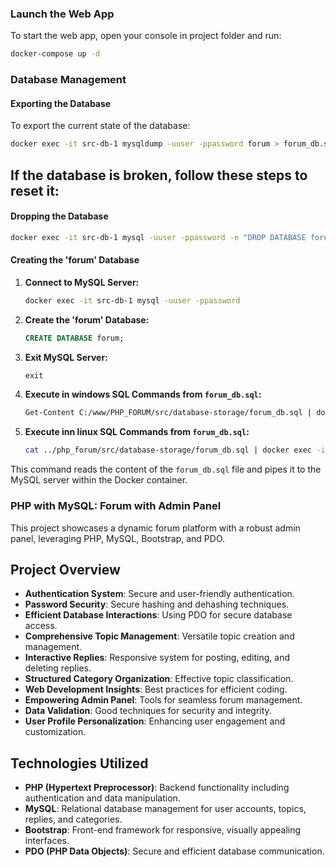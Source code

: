### Launch the Web App

To start the web app, open your console in project folder and run:
```bash
docker-compose up -d
```

### Database Management

#### Exporting the Database
To export the current state of the database:

```bash
docker exec -it src-db-1 mysqldump -uuser -ppassword forum > forum_db.sql
```

## If the database is broken, follow these steps to reset it:

#### Dropping the Database

```bash
docker exec -it src-db-1 mysql -uuser -ppassword -e "DROP DATABASE forum"
```

#### Creating the 'forum' Database

1. **Connect to MySQL Server:**

    ```bash
    docker exec -it src-db-1 mysql -uuser -ppassword
    ```

2. **Create the 'forum' Database:**

    ```sql
    CREATE DATABASE forum;
    ```

3. **Exit MySQL Server:**

    ```sql
    exit
    ```

4. **Execute in windows SQL Commands from `forum_db.sql`:**

    ```bash
    Get-Content C:/www/PHP_FORUM/src/database-storage/forum_db.sql | docker exec -i src-db-1 mysql -uuser -ppassword forum
    ```

4. **Execute inn linux SQL Commands from `forum_db.sql`:**

    ```bash
    cat ../php_forum/src/database-storage/forum_db.sql | docker exec -i src-db-1 mysql -uuser -ppassword forum
    ```

This command reads the content of the `forum_db.sql` file and pipes it to the MySQL server within the Docker container.

### PHP with MySQL: Forum with Admin Panel

This project showcases a dynamic forum platform with a robust admin panel, leveraging PHP, MySQL, Bootstrap, and PDO.

## Project Overview

- **Authentication System**: Secure and user-friendly authentication.
- **Password Security**: Secure hashing and dehashing techniques.
- **Efficient Database Interactions**: Using PDO for secure database access.
- **Comprehensive Topic Management**: Versatile topic creation and management.
- **Interactive Replies**: Responsive system for posting, editing, and deleting replies.
- **Structured Category Organization**: Effective topic classification.
- **Web Development Insights**: Best practices for efficient coding.
- **Empowering Admin Panel**: Tools for seamless forum management.
- **Data Validation**: Good techniques for security and integrity.
- **User Profile Personalization**: Enhancing user engagement and customization.

## Technologies Utilized

- **PHP (Hypertext Preprocessor)**: Backend functionality including authentication and data manipulation.
- **MySQL**: Relational database management for user accounts, topics, replies, and categories.
- **Bootstrap**: Front-end framework for responsive, visually appealing interfaces.
- **PDO (PHP Data Objects)**: Secure and efficient database communication.
